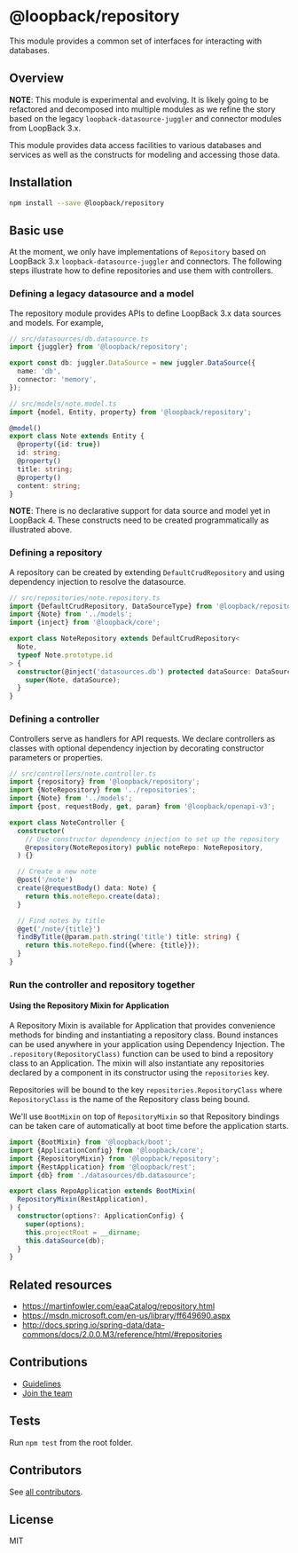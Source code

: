 # @loopback/repository

This module provides a common set of interfaces for interacting with databases.

## Overview

**NOTE**: This module is experimental and evolving. It is likely going to be
refactored and decomposed into multiple modules as we refine the story based on
the legacy `loopback-datasource-juggler` and connector modules from LoopBack
3.x.

This module provides data access facilities to various databases and services as
well as the constructs for modeling and accessing those data.

## Installation

```sh
npm install --save @loopback/repository
```

## Basic use

At the moment, we only have implementations of `Repository` based on LoopBack
3.x `loopback-datasource-juggler` and connectors. The following steps illustrate
how to define repositories and use them with controllers.

### Defining a legacy datasource and a model

The repository module provides APIs to define LoopBack 3.x data sources and
models. For example,

```ts
// src/datasources/db.datasource.ts
import {juggler} from '@loopback/repository';

export const db: juggler.DataSource = new juggler.DataSource({
  name: 'db',
  connector: 'memory',
});
```

```ts
// src/models/note.model.ts
import {model, Entity, property} from '@loopback/repository';

@model()
export class Note extends Entity {
  @property({id: true})
  id: string;
  @property()
  title: string;
  @property()
  content: string;
}
```

**NOTE**: There is no declarative support for data source and model yet in
LoopBack 4. These constructs need to be created programmatically as illustrated
above.

### Defining a repository

A repository can be created by extending `DefaultCrudRepository` and using
dependency injection to resolve the datasource.

```ts
// src/repositories/note.repository.ts
import {DefaultCrudRepository, DataSourceType} from '@loopback/repository';
import {Note} from '../models';
import {inject} from '@loopback/core';

export class NoteRepository extends DefaultCrudRepository<
  Note,
  typeof Note.prototype.id
> {
  constructor(@inject('datasources.db') protected dataSource: DataSourceType) {
    super(Note, dataSource);
  }
}
```

### Defining a controller

Controllers serve as handlers for API requests. We declare controllers as
classes with optional dependency injection by decorating constructor parameters
or properties.

```ts
// src/controllers/note.controller.ts
import {repository} from '@loopback/repository';
import {NoteRepository} from '../repositories';
import {Note} from '../models';
import {post, requestBody, get, param} from '@loopback/openapi-v3';

export class NoteController {
  constructor(
    // Use constructor dependency injection to set up the repository
    @repository(NoteRepository) public noteRepo: NoteRepository,
  ) {}

  // Create a new note
  @post('/note')
  create(@requestBody() data: Note) {
    return this.noteRepo.create(data);
  }

  // Find notes by title
  @get('/note/{title}')
  findByTitle(@param.path.string('title') title: string) {
    return this.noteRepo.find({where: {title}});
  }
}
```

### Run the controller and repository together

#### Using the Repository Mixin for Application

A Repository Mixin is available for Application that provides convenience
methods for binding and instantiating a repository class. Bound instances can be
used anywhere in your application using Dependency Injection. The
`.repository(RepositoryClass)` function can be used to bind a repository class
to an Application. The mixin will also instantiate any repositories declared by
a component in its constructor using the `repositories` key.

Repositories will be bound to the key `repositories.RepositoryClass` where
`RepositoryClass` is the name of the Repository class being bound.

We'll use `BootMixin` on top of `RepositoryMixin` so that Repository bindings
can be taken care of automatically at boot time before the application starts.

```ts
import {BootMixin} from '@loopback/boot';
import {ApplicationConfig} from '@loopback/core';
import {RepositoryMixin} from '@loopback/repository';
import {RestApplication} from '@loopback/rest';
import {db} from './datasources/db.datasource';

export class RepoApplication extends BootMixin(
  RepositoryMixin(RestApplication),
) {
  constructor(options?: ApplicationConfig) {
    super(options);
    this.projectRoot = __dirname;
    this.dataSource(db);
  }
}
```

## Related resources

- <https://martinfowler.com/eaaCatalog/repository.html>
- <https://msdn.microsoft.com/en-us/library/ff649690.aspx>
- <http://docs.spring.io/spring-data/data-commons/docs/2.0.0.M3/reference/html/#repositories>

## Contributions

- [Guidelines](https://github.com/strongloop/loopback-next/blob/master/docs/CONTRIBUTING.md)
- [Join the team](https://github.com/strongloop/loopback-next/issues/110)

## Tests

Run `npm test` from the root folder.

## Contributors

See
[all contributors](https://github.com/strongloop/loopback-next/graphs/contributors).

## License

MIT
